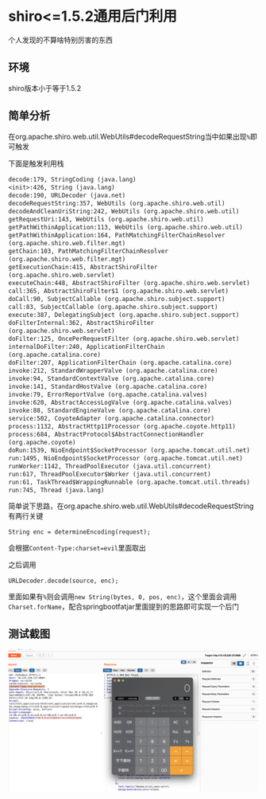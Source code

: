 # shiro<=1.5.2通用后门利用



个人发现的不算啥特别厉害的东西

## 环境

shiro版本小于等于1.5.2

## 简单分析

在org.apache.shiro.web.util.WebUtils#decodeRequestString当中如果出现`%`即可触发

下面是触发利用栈

```stack
decode:179, StringCoding (java.lang)
<init>:426, String (java.lang)
decode:190, URLDecoder (java.net)
decodeRequestString:357, WebUtils (org.apache.shiro.web.util)
decodeAndCleanUriString:242, WebUtils (org.apache.shiro.web.util)
getRequestUri:143, WebUtils (org.apache.shiro.web.util)
getPathWithinApplication:113, WebUtils (org.apache.shiro.web.util)
getPathWithinApplication:164, PathMatchingFilterChainResolver (org.apache.shiro.web.filter.mgt)
getChain:103, PathMatchingFilterChainResolver (org.apache.shiro.web.filter.mgt)
getExecutionChain:415, AbstractShiroFilter (org.apache.shiro.web.servlet)
executeChain:448, AbstractShiroFilter (org.apache.shiro.web.servlet)
call:365, AbstractShiroFilter$1 (org.apache.shiro.web.servlet)
doCall:90, SubjectCallable (org.apache.shiro.subject.support)
call:83, SubjectCallable (org.apache.shiro.subject.support)
execute:387, DelegatingSubject (org.apache.shiro.subject.support)
doFilterInternal:362, AbstractShiroFilter (org.apache.shiro.web.servlet)
doFilter:125, OncePerRequestFilter (org.apache.shiro.web.servlet)
internalDoFilter:240, ApplicationFilterChain (org.apache.catalina.core)
doFilter:207, ApplicationFilterChain (org.apache.catalina.core)
invoke:212, StandardWrapperValve (org.apache.catalina.core)
invoke:94, StandardContextValve (org.apache.catalina.core)
invoke:141, StandardHostValve (org.apache.catalina.core)
invoke:79, ErrorReportValve (org.apache.catalina.valves)
invoke:620, AbstractAccessLogValve (org.apache.catalina.valves)
invoke:88, StandardEngineValve (org.apache.catalina.core)
service:502, CoyoteAdapter (org.apache.catalina.connector)
process:1132, AbstractHttp11Processor (org.apache.coyote.http11)
process:684, AbstractProtocol$AbstractConnectionHandler (org.apache.coyote)
doRun:1539, NioEndpoint$SocketProcessor (org.apache.tomcat.util.net)
run:1495, NioEndpoint$SocketProcessor (org.apache.tomcat.util.net)
runWorker:1142, ThreadPoolExecutor (java.util.concurrent)
run:617, ThreadPoolExecutor$Worker (java.util.concurrent)
run:61, TaskThread$WrappingRunnable (org.apache.tomcat.util.threads)
run:745, Thread (java.lang)
```

简单说下思路，在org.apache.shiro.web.util.WebUtils#decodeRequestString有两行关键

```
String enc = determineEncoding(request);
```

会根据`Content-Type:charset=evil`里面取出

之后调用

```
URLDecoder.decode(source, enc);
```

里面如果有`%`则会调用`new String(bytes, 0, pos, enc)`，这个里面会调用`Charset.forName`，配合springbootfatjar里面提到的思路即可实现一个后门

## 测试截图

![](img/1.png)
